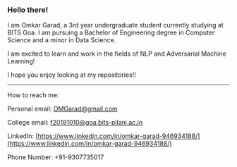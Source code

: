 ### Hello there!

I am Omkar Garad, a 3rd year undergraduate student currently studying at BITS Goa. I am pursuing a Bachelor of Engineering degree in Computer Science and a minor in Data Science.

I am excited to learn and work in the fields of NLP and Adversarial Machine Learning!

I hope you enjoy looking at my repositories!!

------------------------------

How to reach me:

Personal email: OMGarad@gmail.com

College email: f20191010@goa.bits-pilani.ac.in

LinkedIn: [https://www.linkedin.com/in/omkar-garad-946934188/](https://www.linkedin.com/in/omkar-garad-946934188/)

Phone Number: +91-9307735017
